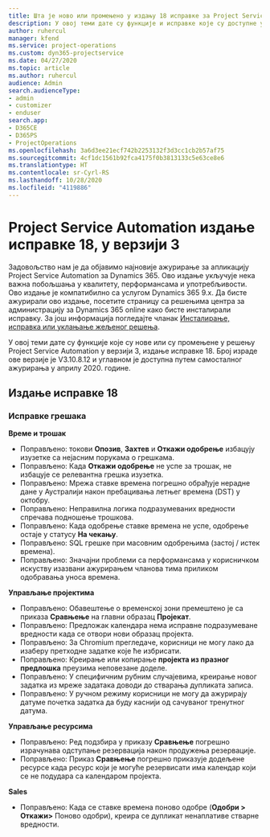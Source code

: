 ```yaml
---
title: Шта је ново или промењено у издању 18 исправке за Project Service Automation верзије 3
description: У овој теми дате су функције и исправке које су доступне у издању 18 исправке за Project Service Automation верзије 3.
author: ruhercul
manager: kfend
ms.service: project-operations
ms.custom: dyn365-projectservice
ms.date: 04/27/2020
ms.topic: article
ms.author: ruhercul
audience: Admin
search.audienceType:
- admin
- customizer
- enduser
search.app:
- D365CE
- D365PS
- ProjectOperations
ms.openlocfilehash: 3a6d3ee21ecf742b2253132f3d3cc1cb2b57af75
ms.sourcegitcommit: 4cf1dc1561b92fca4175f0b3813133c5e63ce8e6
ms.translationtype: HT
ms.contentlocale: sr-Cyrl-RS
ms.lasthandoff: 10/28/2020
ms.locfileid: "4119886"
---
```

# <a name="project-service-automation-update-release-18-v3"></a>Project Service Automation издање исправке 18, у верзији 3

Задовољство нам је да објавимо најновије ажурирање за апликацију Project Service Automation за Dynamics 365. Ово издање укључује нека важна побољшања у квалитету, перформансама и употребљивости. Ово издање је компатибилно са услугом Dynamics 365 9.x. Да бисте ажурирали ово издање, посетите страницу са решењима центра за администрацију за Dynamics 365 online како бисте инсталирали исправку. За још информација погледајте чланак [Инсталирање, исправка или уклањање жељеног решења](https://docs.microsoft.com/power-platform/admin/install-remove-preferred-solution).

У овој теми дате су функције које су нове или су промењене у решењу Project Service Automation у верзији 3, издање исправке 18. Број израде ове верзије је V3.10.8.12 и углавном је доступна путем самосталног ажурирања у априлу 2020. године.

## <a name="update-release-18"></a>Издање исправке 18

### <a name="bug-fixes"></a>Исправке грешака

**Време и трошак**

- Поправљено: токови **Опозив**, **Захтев** и **Откажи одобрење** избацују изузетке са нејасним порукама о грешкама.
- Поправљено: Када **Откажи одобрење** не успе за трошак, не избацује се релевантна грешка изузетка.
- Поправљено: Мрежа ставке времена погрешно обрађује нерадне дане у Аустралији након пребацивања летњег времена (DST) у октобру.
- Поправљено: Неправилна логика подразумеваних вредности спречава подношење трошкова.
- Поправљено: Када одобрење ставке времена не успе, одобрење остаје у статусу **На чекању**.
- Поправљено: SQL грешке при масовним одобрењима (застој / истек времена).
- Поправљено: Значајни проблеми са перформансама у корисничком искуству изазвани ажурирањем чланова тима приликом одобравања уноса времена.

**Управљање пројектима**

- Поправљено: Обавештење о временској зони премештено је са приказа **Сравњење** на главни образац **Пројекат**.
- Поправљено: Предложак календара нема исправне подразумеване вредности када се отвори нови образац пројекта.
- Поправљено: За Chromium прегледаче, корисници не могу лако да изаберу претходне задатке које ће избрисати.
- Поправљено: Креирање или копирање **пројекта из празног предлошка** преузима неповезане доделе.
- Поправљено: У специфичним рубним случајевима, креирање новог задатка из мреже задатака доводи до стварања дупликата записа.
- Поправљено: У ручном режиму корисници не могу да ажурирају датуме почетка задатка да буду каснији од сачуваног тренутног датума.

**Управљање ресурсима**

- Поправљено: Ред подзбира у приказу **Сравњење** погрешно израчунава одступање резервација након продужења резервације.
- Поправљено: Приказ **Сравњење** погрешно приказује додељене ресурсе када ресурс који је могуће резервисати има календар који се не подудара са календаром пројекта.

**Sales**

- Поправљено: Када се ставке времена поново одобре (**Одобри > Откажи>** Поново одобри), креира се дупликат ненаплативе стварне вредности.
